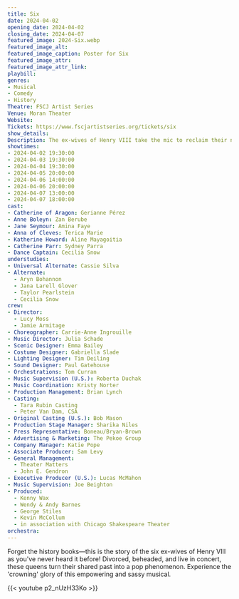 ```yaml
---
title: Six
date: 2024-04-02
opening_date: 2024-04-02
closing_date: 2024-04-07
featured_image: 2024-Six.webp
featured_image_alt: 
featured_image_caption: Poster for Six
featured_image_attr: 
featured_image_attr_link: 
playbill:
genres: 
- Musical
- Comedy
- History
Theatre: FSCJ Artist Series
Venue: Moran Theater
Website: 
Tickets: https://www.fscjartistseries.org/tickets/six
show_details: 
Description: The ex-wives of Henry VIII take the mic to reclaim their narrative, one pop anthem at a time.
showtimes:
- 2024-04-02 19:30:00
- 2024-04-03 19:30:00
- 2024-04-04 19:30:00
- 2024-04-05 20:00:00
- 2024-04-06 14:00:00
- 2024-04-06 20:00:00
- 2024-04-07 13:00:00
- 2024-04-07 18:00:00
cast:
- Catherine of Aragon: Gerianne Pérez
- Anne Boleyn: Zan Berube
- Jane Seymour: Amina Faye
- Anna of Cleves: Terica Marie
- Katherine Howard: Aline Mayagoitia
- Catherine Parr: Sydney Parra
- Dance Captain: Cecilia Snow
understudies:
- Universal Alternate: Cassie Silva
- Alternate: 
  - Aryn Bohannon
  - Jana Larell Glover
  - Taylor Pearlstein
  - Cecilia Snow
crew:
- Director: 
  - Lucy Moss
  - Jamie Armitage
- Choreographer: Carrie-Anne Ingrouille
- Music Director: Julia Schade
- Scenic Designer: Emma Bailey
- Costume Designer: Gabriella Slade
- Lighting Designer: Tim Deiling
- Sound Designer: Paul Gatehouse
- Orchestrations: Tom Curran
- Music Supervision (U.S.): Roberta Duchak
- Music Coordination: Kristy Norter
- Production Management: Brian Lynch
- Casting: 
  - Tara Rubin Casting
  - Peter Van Dam, CSA
- Original Casting (U.S.): Bob Mason
- Production Stage Manager: Sharika Niles
- Press Representative: Boneau/Bryan-Brown
- Advertising & Marketing: The Pekoe Group
- Company Manager: Katie Pope
- Associate Producer: Sam Levy
- General Management: 
  - Theater Matters
  - John E. Gendron
- Executive Producer (U.S.): Lucas McMahon
- Music Supervision: Joe Beighton
- Produced: 
  - Kenny Wax
  - Wendy & Andy Barnes
  - George Stiles
  - Kevin McCollum
  - in association with Chicago Shakespeare Theater
orchestra:
---
```

Forget the history books—this is the story of the six ex-wives of Henry VIII as you've never heard it before! Divorced, beheaded, and live in concert, these queens turn their shared past into a pop phenomenon. Experience the 'crowning' glory of this empowering and sassy musical.

{{< youtube p2_nUzH33Ko >}}
